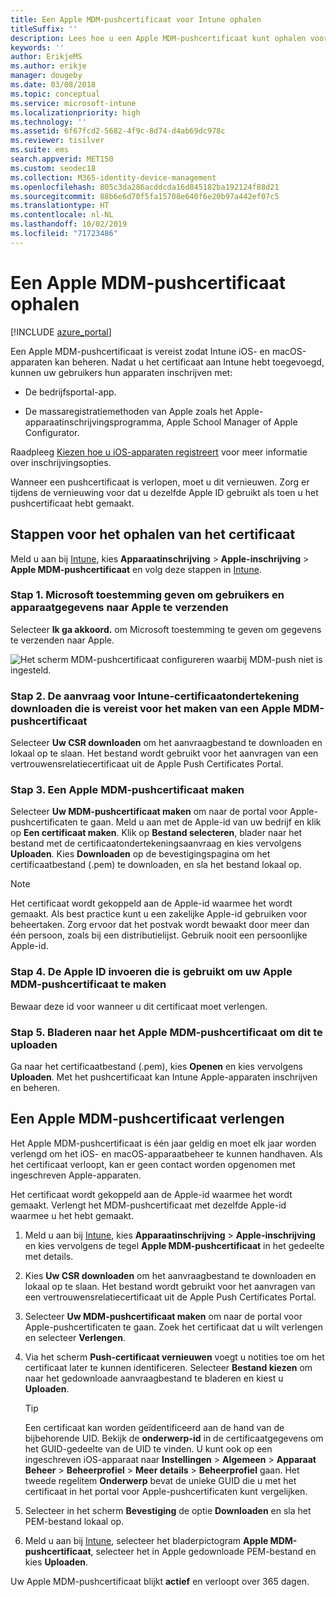 ```yaml
---
title: Een Apple MDM-pushcertificaat voor Intune ophalen
titleSuffix: ''
description: Lees hoe u een Apple MDM-pushcertificaat kunt ophalen voor het beheren van iOS-apparaten met Intune.
keywords: ''
author: ErikjeMS
ms.author: erikje
manager: dougeby
ms.date: 03/08/2018
ms.topic: conceptual
ms.service: microsoft-intune
ms.localizationpriority: high
ms.technology: ''
ms.assetid: 6f67fcd2-5682-4f9c-8d74-d4ab69dc978c
ms.reviewer: tisilver
ms.suite: ems
search.appverid: MET150
ms.custom: seodec18
ms.collection: M365-identity-device-management
ms.openlocfilehash: 805c3da286acddcda16d845182ba192124f88d21
ms.sourcegitcommit: 88b6e6d70f5fa15708e640f6e20b97a442ef07c5
ms.translationtype: HT
ms.contentlocale: nl-NL
ms.lasthandoff: 10/02/2019
ms.locfileid: "71723486"
---
```

# <a name="get-an-apple-mdm-push-certificate"></a>Een Apple MDM-pushcertificaat ophalen

[!INCLUDE [azure_portal](../includes/azure_portal.md)]

Een Apple MDM-pushcertificaat is vereist zodat Intune iOS- en macOS-apparaten kan beheren. Nadat u het certificaat aan Intune hebt toegevoegd, kunnen uw gebruikers hun apparaten inschrijven met:

- De bedrijfsportal-app.

- De massaregistratiemethoden van Apple zoals het Apple-apparaatinschrijvingsprogramma, Apple School Manager of Apple Configurator.

Raadpleeg [Kiezen hoe u iOS-apparaten registreert](ios-enroll.md) voor meer informatie over inschrijvingsopties.

Wanneer een pushcertificaat is verlopen, moet u dit vernieuwen. Zorg er tijdens de vernieuwing voor dat u dezelfde Apple ID gebruikt als toen u het pushcertificaat hebt gemaakt.


## <a name="steps-to-get-your-certificate"></a>Stappen voor het ophalen van het certificaat
Meld u aan bij [Intune](https://go.microsoft.com/fwlink/?linkid=2090973), kies **Apparaatinschrijving** > **Apple-inschrijving** > **Apple MDM-pushcertificaat** en volg deze stappen in [Intune](https://go.microsoft.com/fwlink/?linkid=2090973).

### <a name="step-1-grant-microsoft-permission-to-send-user-and-device-information-to-apple"></a>Stap 1. Microsoft toestemming geven om gebruikers en apparaatgegevens naar Apple te verzenden
Selecteer **Ik ga akkoord.** om Microsoft toestemming te geven om gegevens te verzenden naar Apple.

![Het scherm MDM-pushcertificaat configureren waarbij MDM-push niet is ingesteld.](./media/apple-mdm-push-certificate-get/create-mdm-push-certificate.png)

### <a name="step-2-download-the-intune-certificate-signing-request-required-to-create-an-apple-mdm-push-certificate"></a>Stap 2. De aanvraag voor Intune-certificaatondertekening downloaden die is vereist voor het maken van een Apple MDM-pushcertificaat
Selecteer **Uw CSR downloaden** om het aanvraagbestand te downloaden en lokaal op te slaan. Het bestand wordt gebruikt voor het aanvragen van een vertrouwensrelatiecertificaat uit de Apple Push Certificates Portal.

### <a name="step-3-create-an-apple-mdm-push-certificate"></a>Stap 3. Een Apple MDM-pushcertificaat maken
Selecteer **Uw MDM-pushcertificaat maken** om naar de portal voor Apple-pushcertificaten te gaan. Meld u aan met de Apple-id van uw bedrijf en klik op **Een certificaat maken**. Klik op **Bestand selecteren**, blader naar het bestand met de certificaatondertekeningsaanvraag en kies vervolgens **Uploaden**. Kies **Downloaden** op de bevestigingspagina om het certificaatbestand (.pem) te downloaden, en sla het bestand lokaal op.

> [!NOTE]
> Het certificaat wordt gekoppeld aan de Apple-id waarmee het wordt gemaakt. Als best practice kunt u een zakelijke Apple-id gebruiken voor beheertaken. Zorg ervoor dat het postvak wordt bewaakt door meer dan één persoon, zoals bij een distributielijst. Gebruik nooit een persoonlijke Apple-id.

### <a name="step-4-enter-the-apple-id-used-to-create-your-apple-mdm-push-certificate"></a>Stap 4. De Apple ID invoeren die is gebruikt om uw Apple MDM-pushcertificaat te maken
Bewaar deze id voor wanneer u dit certificaat moet verlengen.

### <a name="step-5-browse-to-your-apple-mdm-push-certificate-to-upload"></a>Stap 5. Bladeren naar het Apple MDM-pushcertificaat om dit te uploaden
Ga naar het certificaatbestand (.pem), kies **Openen** en kies vervolgens **Uploaden**. Met het pushcertificaat kan Intune Apple-apparaten inschrijven en beheren.

## <a name="renew-apple-mdm-push-certificate"></a>Een Apple MDM-pushcertificaat verlengen
Het Apple MDM-pushcertificaat is één jaar geldig en moet elk jaar worden verlengd om het iOS- en macOS-apparaatbeheer te kunnen handhaven. Als het certificaat verloopt, kan er geen contact worden opgenomen met ingeschreven Apple-apparaten.

Het certificaat wordt gekoppeld aan de Apple-id waarmee het wordt gemaakt. Verlengt het MDM-pushcertificaat met dezelfde Apple-id waarmee u het hebt gemaakt.

1. Meld u aan bij [Intune](https://go.microsoft.com/fwlink/?linkid=2090973), kies **Apparaatinschrijving** > **Apple-inschrijving** en kies vervolgens de tegel **Apple MDM-pushcertificaat** in het gedeelte met details.
2. Kies **Uw CSR downloaden** om het aanvraagbestand te downloaden en lokaal op te slaan. Het bestand wordt gebruikt voor het aanvragen van een vertrouwensrelatiecertificaat uit de Apple Push Certificates Portal.
3. Selecteer **Uw MDM-pushcertificaat maken** om naar de portal voor Apple-pushcertificaten te gaan. Zoek het certificaat dat u wilt verlengen en selecteer **Verlengen**.
4. Via het scherm **Push-certificaat vernieuwen** voegt u notities toe om het certificaat later te kunnen identificeren. Selecteer **Bestand kiezen** om naar het gedownloade aanvraagbestand te bladeren en kiest u **Uploaden**.
   > [!TIP]
   > Een certificaat kan worden geïdentificeerd aan de hand van de bijbehorende UID. Bekijk de **onderwerp-id** in de certificaatgegevens om het GUID-gedeelte van de UID te vinden. U kunt ook op een ingeschreven iOS-apparaat naar **Instellingen** > **Algemeen** > **Apparaat** **Beheer** > **Beheerprofiel** > **Meer details** > **Beheerprofiel** gaan. Het tweede regelitem **Onderwerp** bevat de unieke GUID die u met het certificaat in het portal voor Apple-pushcertificaten kunt vergelijken.
 
6. Selecteer in het scherm **Bevestiging** de optie **Downloaden** en sla het PEM-bestand lokaal op.
7. Meld u aan bij [Intune](https://go.microsoft.com/fwlink/?linkid=2090973), selecteer het bladerpictogram **Apple MDM-pushcertificaat**, selecteer het in Apple gedownloade PEM-bestand en kies **Uploaden**.

Uw Apple MDM-pushcertificaat blijkt **actief** en verloopt over 365 dagen.
